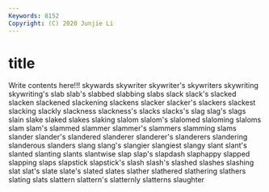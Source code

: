 ```yaml
---
Keywords: 8152
Copyright: (C) 2020 Junjie Li
---
```


# title

Write contents here!!!
skywards
skywriter 
skywriter's 
skywriters 
skywriting 
skywriting's 
slab 
slab's 
slabbed 
slabbing 
slabs
slack 
slack's 
slacked 
slacken 
slackened 
slackening 
slackens 
slacker 
slacker's 
slackers
slackest 
slacking 
slackly 
slackness 
slackness's 
slacks 
slacks's 
slag 
slag's 
slags
slain 
slake 
slaked 
slakes 
slaking 
slalom 
slalom's 
slalomed 
slaloming 
slaloms
slam 
slam's 
slammed 
slammer 
slammer's 
slammers 
slamming 
slams 
slander 
slander's
slandered 
slanderer 
slanderer's 
slanderers 
slandering 
slanderous 
slanders 
slang 
slang's 
slangier
slangiest 
slangy 
slant 
slant's 
slanted 
slanting 
slants 
slantwise 
slap 
slap's
slapdash 
slaphappy 
slapped 
slapping 
slaps 
slapstick 
slapstick's 
slash 
slash's 
slashed
slashes 
slashing 
slat 
slat's 
slate 
slate's 
slated 
slates 
slather 
slathered
slathering 
slathers 
slating 
slats 
slattern 
slattern's 
slatternly 
slatterns 
slaughter 
